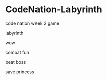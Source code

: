 # CodeNation-Labyrinth
code nation week 2 game

labyrinth

wow

combat fun

beat boss

save princess
